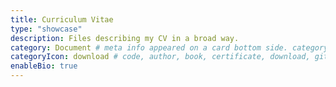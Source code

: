```yaml
---
title: Curriculum Vitae
type: "showcase"
description: Files describing my CV in a broad way.
category: Document # meta info appeared on a card bottom side. category in category
categoryIcon: download # code, author, book, certificate, download, github, reviewer - default value is code
enableBio: true
---
```

